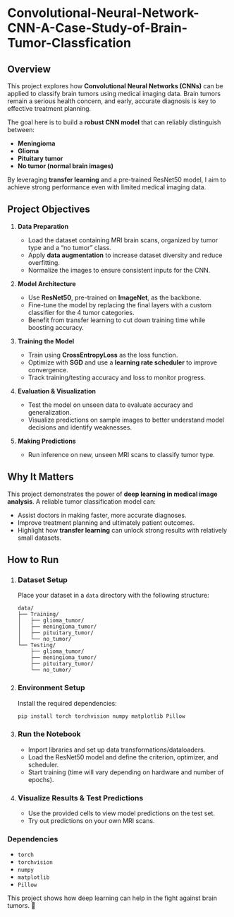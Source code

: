 # Convolutional-Neural-Network-CNN-A-Case-Study-of-Brain-Tumor-Classfication

## Overview

This project explores how **Convolutional Neural Networks (CNNs)** can be applied to classify brain tumors using medical imaging data. Brain tumors remain a serious health concern, and early, accurate diagnosis is key to effective treatment planning.

The goal here is to build a **robust CNN model** that can reliably distinguish between:

- **Meningioma**
- **Glioma**
- **Pituitary tumor**
- **No tumor (normal brain images)**

By leveraging **transfer learning** and a pre-trained ResNet50 model, I aim to achieve strong performance even with limited medical imaging data.

## Project Objectives

1. **Data Preparation**
   - Load the dataset containing MRI brain scans, organized by tumor type and a “no tumor” class.
   - Apply **data augmentation** to increase dataset diversity and reduce overfitting.
   - Normalize the images to ensure consistent inputs for the CNN.

2. **Model Architecture**
   - Use **ResNet50**, pre-trained on **ImageNet**, as the backbone.
   - Fine-tune the model by replacing the final layers with a custom classifier for the 4 tumor categories.
   - Benefit from transfer learning to cut down training time while boosting accuracy.

3. **Training the Model**
   - Train using **CrossEntropyLoss** as the loss function.
   - Optimize with **SGD** and use a **learning rate scheduler** to improve convergence.
   - Track training/testing accuracy and loss to monitor progress.

4. **Evaluation & Visualization**
   - Test the model on unseen data to evaluate accuracy and generalization.
   - Visualize predictions on sample images to better understand model decisions and identify weaknesses.

5. **Making Predictions**
   - Run inference on new, unseen MRI scans to classify tumor type.

## Why It Matters

This project demonstrates the power of **deep learning in medical image analysis**. A reliable tumor classification model can:

- Assist doctors in making faster, more accurate diagnoses.
- Improve treatment planning and ultimately patient outcomes.
- Highlight how **transfer learning** can unlock strong results with relatively small datasets.

## How to Run

1.  ### **Dataset Setup**

    Place your dataset in a `data` directory with the following structure:
    ```
    data/
    ├── Training/
    │   ├── glioma_tumor/
    │   ├── meningioma_tumor/
    │   ├── pituitary_tumor/
    │   └── no_tumor/
    └── Testing/
        ├── glioma_tumor/
        ├── meningioma_tumor/
        ├── pituitary_tumor/
        └── no_tumor/
    ```

2.  ### **Environment Setup**

    Install the required dependencies:

    ```bash
    pip install torch torchvision numpy matplotlib Pillow
    ```

3.  ### **Run the Notebook**

    * Import libraries and set up data transformations/dataloaders.
    * Load the ResNet50 model and define the criterion, optimizer, and scheduler.
    * Start training (time will vary depending on hardware and number of epochs).

4.  ### **Visualize Results & Test Predictions**

    * Use the provided cells to view model predictions on the test set.
    * Try out predictions on your own MRI scans.

### **Dependencies**

* `torch`
* `torchvision`
* `numpy`
* `matplotlib`
* `Pillow`

This project shows how deep learning can help in the fight against brain tumors. 🧠

